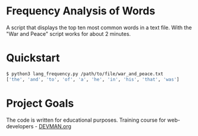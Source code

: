 # Frequency Analysis of Words

A script that displays the top ten most common words in a text file. With the "War and Peace" script works for about 2 minutes.

# Quickstart

```bash
$ python3 lang_frequency.py /path/to/file/war_and_peace.txt
['the', 'and', 'to', 'of', 'a', 'he', 'in', 'his', 'that', 'was']
```

# Project Goals

The code is written for educational purposes. Training course for web-developers - [DEVMAN.org](https://devman.org)
